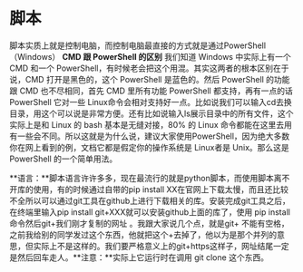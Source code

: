 # 脚本

脚本实质上就是控制电脑，而控制电脑最直接的方式就是通过PowerShell（Windows）
**CMD 跟 PowerShell 的区别**
我们知道 Windows 中实际上有一个 CMD 和一个 PowerShell，有时候老会把这个用混。其实这两者的根本区别在于说，CMD 打开是黑色的，这个 PowerShell 是蓝色的。然后 PowerShell 的功能跟 CMD 也不尽相同，首先 CMD 里所有功能 PowerShell 都支持，再有一点的话 PowerShell 它对一些 Linux命令会相对支持好一点。比如说我们可以输入cd去换目录，用这个可以说是非常方便。还有比如说输入ls展示目录中的所有文件，这个实际上是和 Linux 的 bash 基本是无缝对接，80% 的 Linux 命令都能在这里去用有一些会不同。所以这就是为什么说，建议大家使用PowerShell，因为绝大多数你在网上看到的例，文档它都是假定你的操作系统是 Linux者是 Unix。那么这是 PowerShell 的一个简单用法。

**语言：**脚本语言许许多多，现在最流行的就是python脚本，而使用脚本离不开库的使用，有的时候通过自带的pip install XX在官网上下载太慢，而且还比较不全所以可以通过git工具在github上进行下载相关的库。安装完成git工具之后，在终端里输入pip install git+XXX就可以安装github上面的库了，使用 pip install 命令然后git+我们刚才复制的网址 。我跟大家说几个点，就是git+ 不能有空格，之前我给别的同学发过这个东西，他就把这个+去掉了，他以为是那个并列的意思，但实际上不是这样的。我们要严格意义上的git+https这样子，网址结尾一定是然后回车走人。**注意：**实际上它运行时在调用 git clone 这个东西。


